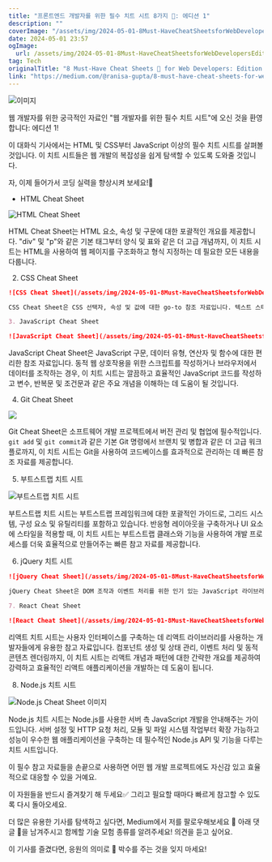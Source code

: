 ```yaml
---
title: "프론트엔드 개발자를 위한 필수 치트 시트 8가지 📝: 에디션 1"
description: ""
coverImage: "/assets/img/2024-05-01-8Must-HaveCheatSheetsforWebDevelopersEdition1_0.png"
date: 2024-05-01 23:57
ogImage: 
  url: /assets/img/2024-05-01-8Must-HaveCheatSheetsforWebDevelopersEdition1_0.png
tag: Tech
originalTitle: "8 Must-Have Cheat Sheets 📝 for Web Developers: Edition 1"
link: "https://medium.com/@ranisa-gupta/8-must-have-cheat-sheets-for-web-developers-edition-1-2a0993bd5a9c"
---
```



![이미지](/assets/img/2024-05-01-8Must-HaveCheatSheetsforWebDevelopersEdition1_0.png)

웹 개발자를 위한 궁극적인 자료인 "웹 개발자를 위한 필수 치트 시트"에 오신 것을 환영합니다: 에디션 1!

이 대화식 기사에서는 HTML 및 CSS부터 JavaScript 이상의 필수 치트 시트를 살펴볼 것입니다. 이 치트 시트들은 웹 개발의 복잡성을 쉽게 탐색할 수 있도록 도와줄 것입니다.

자, 이제 들어가서 코딩 실력을 향상시켜 보세요!🤍

<div class="content-ad"></div>

- HTML Cheat Sheet

![HTML Cheat Sheet](/assets/img/2024-05-01-8Must-HaveCheatSheetsforWebDevelopersEdition1_1.png)

HTML Cheat Sheet는 HTML 요소, 속성 및 구문에 대한 포괄적인 개요를 제공합니다. "div" 및 "p"와 같은 기본 태그부터 양식 및 표와 같은 더 고급 개념까지, 이 치트 시트는 HTML을 사용하여 웹 페이지를 구조화하고 형식 지정하는 데 필요한 모든 내용을 다룹니다.

2. CSS Cheat Sheet

<div class="content-ad"></div>

```markdown
![CSS Cheat Sheet](/assets/img/2024-05-01-8Must-HaveCheatSheetsforWebDevelopersEdition1_2.png)

CSS Cheat Sheet은 CSS 선택자, 속성 및 값에 대한 go-to 참조 자료입니다. 텍스트 스타일링, 요소 위치 지정 또는 반응형 레이아웃 생성 등을 할 때, 이 치트 시트는 명확한 설명과 CSS 규칙 및 기술의 예제로 유용합니다.

3. JavaScript Cheat Sheet

![JavaScript Cheat Sheet](/assets/img/2024-05-01-8Must-HaveCheatSheetsforWebDevelopersEdition1_3.png)
```

<div class="content-ad"></div>

JavaScript Cheat Sheet은 JavaScript 구문, 데이터 유형, 연산자 및 함수에 대한 편리한 참조 자료입니다. 동적 웹 상호작용을 위한 스크립트를 작성하거나 브라우저에서 데이터를 조작하는 경우, 이 치트 시트는 깔끔하고 효율적인 JavaScript 코드를 작성하고 변수, 반복문 및 조건문과 같은 주요 개념을 이해하는 데 도움이 될 것입니다.

4. Git Cheat Sheet

![](/assets/img/2024-05-01-8Must-HaveCheatSheetsforWebDevelopersEdition1_4.png)

Git Cheat Sheet은 소프트웨어 개발 프로젝트에서 버전 관리 및 협업에 필수적입니다. `git add` 및 `git commit`과 같은 기본 Git 명령에서 브랜치 및 병합과 같은 더 고급 워크플로까지, 이 치트 시트는 Git을 사용하여 코드베이스를 효과적으로 관리하는 데 빠른 참조 자료를 제공합니다.

<div class="content-ad"></div>

5. 부트스트랩 치트 시트

![부트스트랩 치트 시트](/assets/img/2024-05-01-8Must-HaveCheatSheetsforWebDevelopersEdition1_5.png)

부트스트랩 치트 시트는 부트스트랩 프레임워크에 대한 포괄적인 가이드로, 그리드 시스템, 구성 요소 및 유틸리티를 포함하고 있습니다. 반응형 레이아웃을 구축하거나 UI 요소에 스타일을 적용할 때, 이 치트 시트는 부트스트랩 클래스와 기능을 사용하여 개발 프로세스를 더욱 효율적으로 만들어주는 빠른 참고 자료를 제공합니다.

6. jQuery 치트 시트

<div class="content-ad"></div>

```markdown
![jQuery Cheat Sheet](/assets/img/2024-05-01-8Must-HaveCheatSheetsforWebDevelopersEdition1_6.png)

jQuery Cheat Sheet은 DOM 조작과 이벤트 처리를 위한 인기 있는 JavaScript 라이브러리에 대한 안내서입니다. 요소 선택 및 CSS 조작, 애니메이션 및 AJAX 요청 처리부터 웹 프로젝트에서 상호작용 및 기능성을 향상하는 데 필요한 jQuery 메소드와 구문을 다룬다.

7. React Cheat Sheet

![React Cheat Sheet](/assets/img/2024-05-01-8Must-HaveCheatSheetsforWebDevelopersEdition1_7.png)
```

<div class="content-ad"></div>

리액트 치트 시트는 사용자 인터페이스를 구축하는 데 리액트 라이브러리를 사용하는 개발자들에게 유용한 참고 자료입니다. 컴포넌트 생성 및 상태 관리, 이벤트 처리 및 동적 콘텐츠 렌더링까지, 이 치트 시트는 리액트 개념과 패턴에 대한 간략한 개요를 제공하여 강력하고 효율적인 리액트 애플리케이션을 개발하는 데 도움이 됩니다.

8. Node.js 치트 시트

![Node.js Cheat Sheet 이미지](/assets/img/2024-05-01-8Must-HaveCheatSheetsforWebDevelopersEdition1_8.png)

Node.js 치트 시트는 Node.js를 사용한 서버 측 JavaScript 개발을 안내해주는 가이드입니다. 서버 설정 및 HTTP 요청 처리, 모듈 및 파일 시스템 작업부터 확장 가능하고 성능이 우수한 웹 애플리케이션을 구축하는 데 필수적인 Node.js API 및 기능을 다루는 치트 시트입니다.

<div class="content-ad"></div>

이 필수 참고 자료들을 손끝으로 사용하면 어떤 웹 개발 프로젝트에도 자신감 있고 효율적으로 대응할 수 있을 거예요.

이 자원들을 반드시 즐겨찾기 해 두세요✅ 그리고 필요할 때마다 빠르게 참고할 수 있도록 다시 돌아오세요.

더 많은 유용한 기사를 탐색하고 싶다면, Medium에서 저를 팔로우해보세요 🔗 아래 댓글 💬을 남겨주시고 함께할 기술 모험 종류를 알려주세요! 의견을 듣고 싶어요.

이 기사를 즐겼다면, 응원의 의미로 👏 박수를 주는 것을 잊지 마세요!